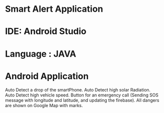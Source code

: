 # Smart Alert Application

# IDE: Android Studio

# Language : JAVA

# Android Application

Auto Detect a drop of the smartPhone. 
Auto Detect high solar Radiation. 
Auto Detect high vehicle speed.
Button for an emergency call (Sending SOS message with longitude and latitude, and updating the firebase).
All dangers are shown on Google Map with marks.
